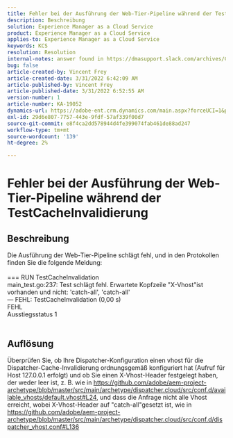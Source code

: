 ```yaml
---
title: Fehler bei der Ausführung der Web-Tier-Pipeline während der TestCacheInvalidierung
description: Beschreibung
solution: Experience Manager as a Cloud Service
product: Experience Manager as a Cloud Service
applies-to: Experience Manager as a Cloud Service
keywords: KCS
resolution: Resolution
internal-notes: answer found in https://dmasupport.slack.com/archives/C013SBSHPKK/p1645102872540889?thread_ts=1645102277.855389&cid=C013SBSHPKK
bug: false
article-created-by: Vincent Frey
article-created-date: 3/31/2022 6:42:09 AM
article-published-by: Vincent Frey
article-published-date: 3/31/2022 6:52:55 AM
version-number: 1
article-number: KA-19052
dynamics-url: https://adobe-ent.crm.dynamics.com/main.aspx?forceUCI=1&pagetype=entityrecord&etn=knowledgearticle&id=4a8a30af-bdb0-ec11-9840-0022480bde18
exl-id: 29d6e807-7757-443e-9fdf-57af339f00d7
source-git-commit: e8f4ca2dd578944d4fe399074fab461de88ad247
workflow-type: tm+mt
source-wordcount: '139'
ht-degree: 2%

---
```


# Fehler bei der Ausführung der Web-Tier-Pipeline während der TestCacheInvalidierung

## Beschreibung


Die Ausführung der Web-Tier-Pipeline schlägt fehl, und in den Protokollen finden Sie die folgende Meldung:
<br><br>=== RUN TestCacheInvalidation
<br>main_test.go:237: Test schlägt fehl. Erwartete Kopfzeile &quot;X-Vhost&quot;ist vorhanden und nicht: &#39;catch-all&#39;, &#39;catch-all&#39;
<br>— FEHL: TestCacheInvalidation (0,00 s)
<br>FEHL
<br>Ausstiegsstatus 1<br><br>



## Auflösung


Überprüfen Sie, ob Ihre Dispatcher-Konfiguration einen vhost für die Dispatcher-Cache-Invalidierung ordnungsgemäß konfiguriert hat (Aufruf für Host 127.0.0.1 erfolgt) und ob Sie einen X-Vhost-Header festgelegt haben, der weder leer ist, z. B. wie in https://github.com/adobe/aem-project-archetype/blob/master/src/main/archetype/dispatcher.cloud/src/conf.d/available_vhosts/default.vhost#L24, und dass die Anfrage nicht alle Vhost erreicht, wobei X-Vhost-Header auf &quot;catch-all&quot;gesetzt ist, wie in https://github.com/adobe/aem-project-archetype/blob/master/src/main/archetype/dispatcher.cloud/src/conf.d/dispatcher_vhost.conf#L136
